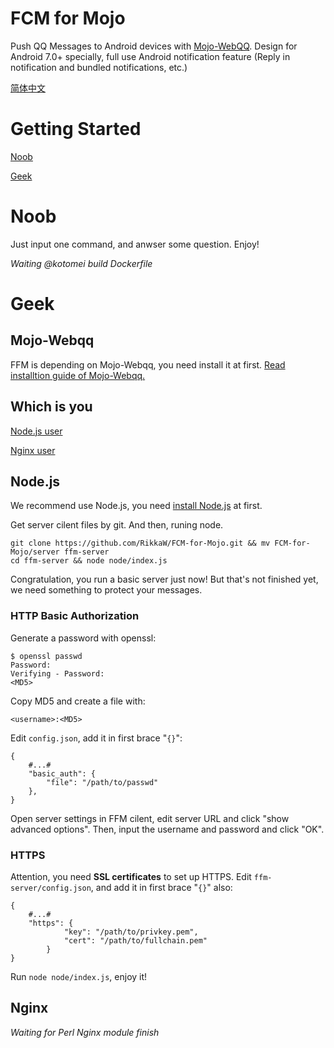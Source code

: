# FCM for Mojo
Push QQ Messages to Android devices with [Mojo-WebQQ](https://github.com/sjdy521/Mojo-Webqq).
Design for Android 7.0+ specially, full use Android notification feature (Reply in notification and bundled notifications, etc.)

[简体中文](/README_zh.md)

# Getting Started
[Noob](#Noob)

[Geek](#Geek)

# Noob
Just input one command, and anwser some question. Enjoy!

*Waiting @kotomei build Dockerfile*

# Geek
## Mojo-Webqq
FFM is depending on Mojo-Webqq, you need install it at first.
[Read installtion guide of Mojo-Webqq.](https://github.com/sjdy521/Mojo-Webqq)

## Which is you
[Node.js user](#Node.js)

[Nginx user](#Nginx)

## Node.js
We recommend use Node.js, you need [install Node.js](https://nodejs.org/en/download/package-manager) at first.

Get server cilent files by git. And then, runing node.

```Shell
git clone https://github.com/RikkaW/FCM-for-Mojo.git && mv FCM-for-Mojo/server ffm-server
cd ffm-server && node node/index.js
```

Congratulation, you run a basic server just now!
But that's not finished yet, we need something to protect your messages.

### HTTP Basic Authorization
Generate a password with openssl:

```Shell
$ openssl passwd
Password:
Verifying - Password:
<MD5>
```

Copy MD5 and create a file with:

```
<username>:<MD5>
```

Edit ```config.json```, add it in first brace "```{}```":

```
{
	#...#
	"basic_auth": {
		"file": "/path/to/passwd"
	},
}
```

Open server settings in FFM cilent, edit server URL and click "show advanced options".
Then, input the username and password and click "OK".

### HTTPS
Attention, you need **SSL certificates** to set up HTTPS.
Edit ```ffm-server/config.json```, and add it in first brace "```{}```" also:
```
{
	#...#
	"https": {
			"key": "/path/to/privkey.pem",
			"cert": "/path/to/fullchain.pem"
		}
}
```

Run ```node node/index.js```, enjoy it!

## Nginx

*Waiting for Perl Nginx module finish*

